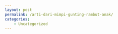 ```yaml
---
layout: post
permalink: /arti-dari-mimpi-gunting-rambut-anak/
categories:
    - Uncategorized
---
```



